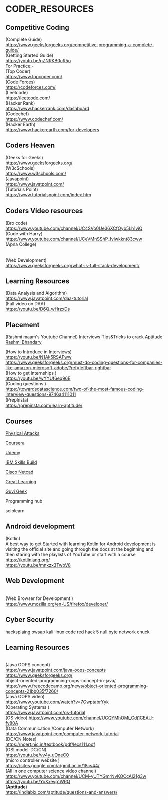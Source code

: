 # CODER_RESOURCES

## Competitive Coding <br>
(Complete Guide)<br>
https://www.geeksforgeeks.org/competitive-programming-a-complete-guide/<br>
(Getting Started Guide)<br>
https://youtu.be/qZNRKB0uR5o<br>
For Practice:-<br>
(Top Coder)<br>
https://www.topcoder.com/<br>
(Code Forces)<br>
https://codeforces.com/<br>
(Leetcode)<br>
https://leetcode.com/<br>
(Hacker Rank)<br>
https://www.hackerrank.com/dashboard<br>
(Codechef)<br>
https://www.codechef.com/<br>
(Hacker Earth)<br>
https://www.hackerearth.com/for-developers<br>

## Coders Heaven <br>
(Geeks for Geeks)<br>
https://www.geeksforgeeks.org/<br>
(W3cSchools)<br>
https://www.w3schools.com/<br>
(Javapoint)<br>
https://www.javatpoint.com/<br>
(Tutorials Point)<br>
https://www.tutorialspoint.com/index.htm<br>

## Coders Video resources <br>
(Bro code)<br>
https://www.youtube.com/channel/UC4SVo0Ue36XCfOyb5Lh1viQ<br>
(Code with Harry)<br>
https://www.youtube.com/channel/UCeVMnSShP_Iviwkknt83cww<br>
(Apna College)<br><br>
<br>(Web Development)<br>
https://www.geeksforgeeks.org/what-is-full-stack-development/<br>
## Learning Resources
(Data Analysis and Algorithm)<br>
https://www.javatpoint.com/daa-tutorial 
<br>(Full video on DAA)<br>
https://youtu.be/D6Q_wHrzxDs <br>

## Placement
(Rashmi maam's Youtube Channel)
Interviews|Tips&Tricks to crack Aptitude <br>
<a href ="https://www.youtube.com/c/RashmiBhandary/featured" > Rashmi Bhandary </a>

(How to Introduce in Interviews)<br>
https://youtu.be/N1Ak5RSAFww<br>
https://www.geeksforgeeks.org/must-do-coding-questions-for-companies-like-amazon-microsoft-adobe/?ref=leftbar-rightbar
<br>(How to get internships )<br>
https://youtu.be/wYYUf6eq96E
<br>(Coding questions )<br>
https://towardsdatascience.com/two-of-the-most-famous-coding-interview-questions-9746a4111011 <br>
(PrepInsta)<br>
https://prepinsta.com/learn-aptitude/<br>

## Courses
<a href ="https://github.com/the-AY/Cyber_Security/blob/main/Physical.md" > Physical Attacks <a>


<a href ="https://www.coursera.org/in" > Coursera</a>

<a href ="https://www.udemy.com/" > Udemy </a>

<a href ="https://skillsbuild.org/" > IBM Skills Build</a>

<a href ="https://www.netacad.com/careers/pathways-and-certifications" > Cisco Netcad </a>

<a href ="https://www.mygreatlearning.com/" > Great Learning </a>

<a href ="https://www.guvi.in/" > Guvi Geek</a>

Programming hub

sololearn

## Android development 
(Kotlin)<br>
A best way to get Started with learning Kotlin for Android development is visiting the official site and going through the docs at the beginning and then staring with the playlists of YouTube or start with a course<br>
https://kotlinlang.org/<br>
https://youtu.be/mnkzx3TwbV8 <br>

## Web Development 
<br>(Web Browser for Development )<br>
https://www.mozilla.org/en-US/firefox/developer/<br>

## Cyber Security
hacksplaing
owsap
kali linux
code red
hack 5
null byte
network chuck


## Learning Resources <br>
<br>(Java OOPS concept)<br>
https://www.javatpoint.com/java-oops-concepts<br>
https://www.geeksforgeeks.org/<br>object-oriented-programming-oops-concept-in-java/<br>
https://www.freecodecamp.org/news/object-oriented-programming-concepts-21bb035f7260/
<br>(Java OOPS video)<br>
https://www.youtube.com/watch?v=7GwptabrYyk
<br>(Operating Systems )<br>
https://www.javatpoint.com/os-tutorial
<br>(OS video)
https://www.youtube.com/channel/UCQYMhOMi_Cdj1CEAU-fv80A
<br>(Data Communication /Computer Network)<br>
https://www.javatpoint.com/computer-network-tutorial
<br>(DC/CN Notes)<br>
https://ncert.nic.in/textbook/pdf/lecs111.pdf
<br>(OSI model-DC/CN)<br>
https://youtu.be/vv4y_uOneC0
<br>(micro controller website )<br>
https://sites.google.com/a/gmit.ac.in/18cs44/
<br>(All in one computer science video channel)</br>
https://www.youtube.com/channel/UCM-yUTYGmrNvKOCcAl21g3w<br>
https://youtu.be/YoXxevp1WRQ
<br>(<B>Aptitude</B>)<br>
https://indiabix.com/aptitude/questions-and-answers/ <br>

